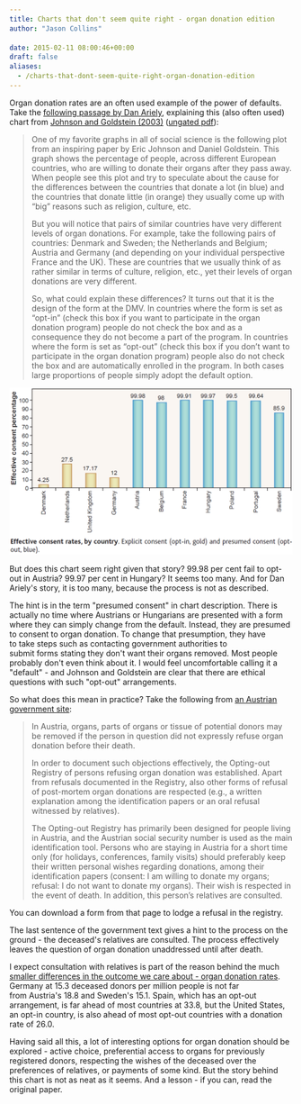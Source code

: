 ```yaml
---
title: Charts that don't seem quite right - organ donation edition
author: "Jason Collins"

date: 2015-02-11 08:00:46+00:00
draft: false
aliases:
  - /charts-that-dont-seem-quite-right-organ-donation-edition
---
```


Organ donation rates are an often used example of the power of defaults. Take the [following passage by Dan Ariely](http://freakonomics.com/2008/04/08/how-much-progress-have-psychology-and-psychiatry-really-made-a-freakonomics-quorum/), explaining this (also often used) chart from [Johnson and Goldstein (2003)](http://www.sciencemag.org/content/302/5649/1338) ([ungated pdf](http://www.dangoldstein.com/papers/DefaultsScience.pdf)):

>One of my favorite graphs in all of social science is the following plot from an inspiring paper by Eric Johnson and Daniel Goldstein. This graph shows the percentage of people, across different European countries, who are willing to donate their organs after they pass away. When people see this plot and try to speculate about the cause for the differences between the countries that donate a lot (in blue) and the countries that donate little (in orange) they usually come up with “big” reasons such as religion, culture, etc.
>
>But you will notice that pairs of similar countries have very different levels of organ donations. For example, take the following pairs of countries: Denmark and Sweden; the Netherlands and Belgium; Austria and Germany (and depending on your individual perspective France and the UK). These are countries that we usually think of as rather similar in terms of culture, religion, etc., yet their levels of organ donations are very different.
>
>So, what could explain these differences? It turns out that it is the design of the form at the DMV. In countries where the form is set as “opt-in” (check this box if you want to participate in the organ donation program) people do not check the box and as a consequence they do not become a part of the program. In countries where the form is set as “opt-out” (check this box if you don’t want to participate in the organ donation program) people also do not check the box and are automatically enrolled in the program. In both cases large proportions of people simply adopt the default option.

![](img/johnson-and-goldstein-2003.png)

But does this chart seem right given that story? 99.98 per cent fail to opt-out in Austria? 99.97 per cent in Hungary? It seems too many. And for Dan Ariely's story, it is too many, because the process is not as described.

The hint is in the term "presumed consent" in chart description. There is actually no time where Austrians or Hungarians are presented with a form where they can simply change from the default. Instead, they are presumed to consent to organ donation. To change that presumption, they have to take steps such as contacting government authorities to submit forms stating they don't want their organs removed. Most people probably don't even think about it. I would feel uncomfortable calling it a "default" - and Johnson and Goldstein are clear that there are ethical questions with such "opt-out" arrangements.

So what does this mean in practice? Take the following from [an Austrian government site](http://www.goeg.at/en/Opting-out-Registry):

>In Austria, organs, parts of organs or tissue of potential donors may be removed if the person in question did not expressly refuse organ donation before their death.
>
>In order to document such objections effectively, the Opting-out Registry of persons refusing organ donation was established. Apart from refusals documented in the Registry, also other forms of refusal of post-mortem organ donations are respected (e.g., a written explanation among the identification papers or an oral refusal witnessed by relatives).
>
>The Opting-out Registry has primarily been designed for people living in Austria, and the Austrian social security number is used as the main identification tool. Persons who are staying in Austria for a short time only (for holidays, conferences, family visits) should preferably keep their written personal wishes regarding donations, among their identification papers (consent: I am willing to donate my organs; refusal: I do not want to donate my organs). Their wish is respected in the event of death. In addition, this person’s relatives are consulted.

You can download a form from that page to lodge a refusal in the registry.

The last sentence of the government text gives a hint to the process on the ground - the deceased's relatives are consulted. The process effectively leaves the question of organ donation unaddressed until after death.

I expect consultation with relatives is part of the reason behind the much [smaller differences in the outcome we care about - organ donation rates](http://en.wikipedia.org/wiki/International_organ_donor_rates#Europe). Germany at 15.3 deceased donors per million people is not far from Austria's 18.8 and Sweden's 15.1. Spain, which has an opt-out arrangement, is far ahead of most countries at 33.8, but the United States, an opt-in country, is also ahead of most opt-out countries with a donation rate of 26.0.

Having said all this, a lot of interesting options for organ donation should be explored - active choice, preferential access to organs for previously registered donors, respecting the wishes of the deceased over the preferences of relatives, or payments of some kind. But the story behind this chart is not as neat as it seems. And a lesson - if you can, read the original paper.